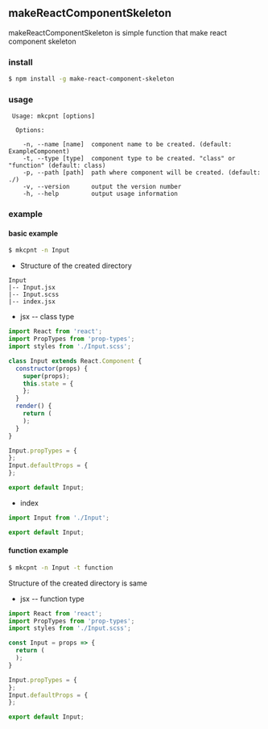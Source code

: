 ## makeReactComponentSkeleton

makeReactComponentSkeleton is simple function that make react component skeleton

### install
```bash
$ npm install -g make-react-component-skeleton
```

### usage
```
 Usage: mkcpnt [options]

  Options:

    -n, --name [name]  component name to be created. (default: ExampleComponent)
    -t, --type [type]  component type to be created. "class" or "function" (default: class)
    -p, --path [path]  path where component will be created. (default: ./)
    -v, --version      output the version number
    -h, --help         output usage information
```

### example

#### basic example

```bash
$ mkcpnt -n Input
```

- Structure of the created directory

```
Input
|-- Input.jsx
|-- Input.scss
|-- index.jsx
```

- jsx -- class type

```js
import React from 'react';
import PropTypes from 'prop-types';
import styles from './Input.scss';

class Input extends React.Component {
  constructor(props) {
    super(props);
    this.state = {
    };
  }
  render() {
    return (
    );
  }
}

Input.propTypes = {
};
Input.defaultProps = {
};

export default Input;
```

- index

```js
import Input from './Input';

export default Input;
```


#### function example

```bash
$ mkcpnt -n Input -t function
```
Structure of the created directory is same

- jsx -- function type

```js
import React from 'react';
import PropTypes from 'prop-types';
import styles from './Input.scss';

const Input = props => {
  return (
  );
}

Input.propTypes = {
};
Input.defaultProps = {
};

export default Input;
```